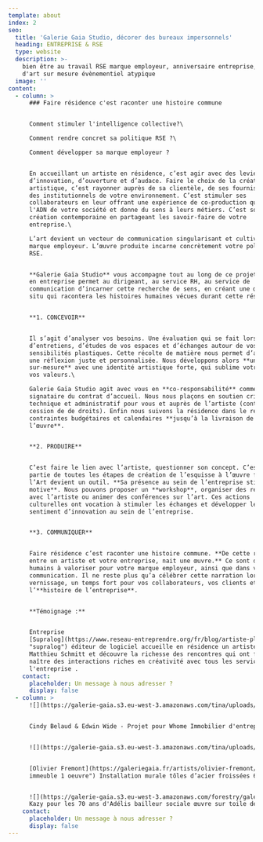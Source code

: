 ```yaml
---
template: about
index: 2
seo:
  title: 'Galerie Gaia Studio, décorer des bureaux impersonnels'
  heading: ENTREPRISE & RSE
  type: website
  description: >-
    bien être au travail RSE marque employeur, anniversaire entreprise, oeuvre
    d'art sur mesure évènementiel atypique 
  image: ''
content:
  - column: >
      ### Faire résidence c'est raconter une histoire commune


      Comment stimuler l'intelligence collective?\

      Comment rendre concret sa politique RSE ?\

      Comment développer sa marque employeur ?


      En accueillant un artiste en résidence, c’est agir avec des leviers forts
      d’innovation, d’ouverture et d’audace. Faire le choix de la création
      artistique, c’est rayonner auprès de sa clientèle, de ses fournisseurs et
      des institutionnels de votre environnement. C’est stimuler ses
      collaborateurs en leur offrant une expérience de co-production qui révèle
      l'ADN de votre société et donne du sens à leurs métiers. C’est soutenir la
      création contemporaine en partageant les savoir-faire de votre
      entreprise.\

      L’art devient un vecteur de communication singularisant et cultive votre
      marque employeur. L’œuvre produite incarne concrètement votre politique
      RSE.


      **Galerie Gaïa Studio** vous accompagne tout au long de ce projet où l’art
      en entreprise permet au dirigeant, au service RH, au service de
      communication d’incarner cette recherche de sens, en créant une œuvre in
      situ qui racontera les histoires humaines vécues durant cette résidence.


      **1. CONCEVOIR**


      Il s’agit d’analyser vos besoins. Une évaluation qui se fait lors
      d’entretiens, d’études de vos espaces et d’échanges autour de vos
      sensibilités plastiques. Cette récolte de matière nous permet d’apporter
      une réflexion juste et personnalisée. Nous développons alors **un projet
      sur-mesure** avec une identité artistique forte, qui sublime votre lieu et
      vos valeurs.\

      Galerie Gaïa Studio agit avec vous en **co-responsabilité** comme
      signataire du contrat d’accueil. Nous nous plaçons en soutien critique,
      technique et administratif pour vous et auprès de l’artiste (contrats,
      cession de de droits). Enfin nous suivons la résidence dans le respect des
      contraintes budgétaires et calendaires **jusqu’à la livraison de
      l’œuvre**.


      **2. PRODUIRE**


      C’est faire le lien avec l’artiste, questionner son concept. C’est faire
      partie de toutes les étapes de création de l’esquisse à l’œuvre finale :
      l’Art devient un outil. **Sa présence au sein de l’entreprise stimule et
      motive**. Nous pouvons proposer un **workshop**, organiser des rencontres
      avec l’artiste ou animer des conférences sur l’art. Ces actions
      culturelles ont vocation à stimuler les échanges et développer le
      sentiment d’innovation au sein de l’entreprise.


      **3. COMMUNIQUER**


      Faire résidence c’est raconter une histoire commune. **De cette rencontre
      entre un artiste et votre entreprise, nait une œuvre.** Ce sont des liens
      humains à valoriser pour votre marque employeur, ainsi que dans votre
      communication. Il ne reste plus qu’a célébrer cette narration lors d’un
      vernissage, un temps fort pour vos collaborateurs, vos clients et
      l’**histoire de l’entreprise**.


      **Témoignage :**


      Entreprise
      [Supralog](https://www.reseau-entreprendre.org/fr/blog/artiste-plasticien-en-residence-dans-une-entreprise/
      "supralog") éditeur de logiciel accueille en résidence un artiste 
      Matthieu Schmitt et découvre la richesse des rencontres qui ont fait
      naître des interactions riches en créativité avec tous les services de
      l'entreprise .
    contact:
      placeholder: Un message à nous adresser ?
      display: false
  - column: >
      ![](https://galerie-gaia.s3.eu-west-3.amazonaws.com/tina/uploads/whome-projet-galerie-gaia-studio.jpg)


      Cindy Belaud & Edwin Wide - Projet pour Whome Immobilier d'entreprises


      ![](https://galerie-gaia.s3.eu-west-3.amazonaws.com/tina/uploads/mural-11-compressions-500x200-15000-euro.jpg)


      [Olivier Fremont](https://galeriegaia.fr/artists/olivier-fremont/ "1
      immeuble 1 oeuvre") Installation murale tôles d’acier froissées 6m x 3m


      ![](https://galerie-gaia.s3.eu-west-3.amazonaws.com/forestry/galeriegaia@kazy-adelis.JPG)
      Kazy pour les 70 ans d'Adélis bailleur sociale œuvre sur toile de 5m x 3m
    contact:
      placeholder: Un message à nous adresser ?
      display: false
---
```


